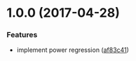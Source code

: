 <a name="1.0.0"></a>
# 1.0.0 (2017-04-28)


### Features

* implement power regression ([af83c41](https://github.com/mljs/regression-power/commit/af83c41))




